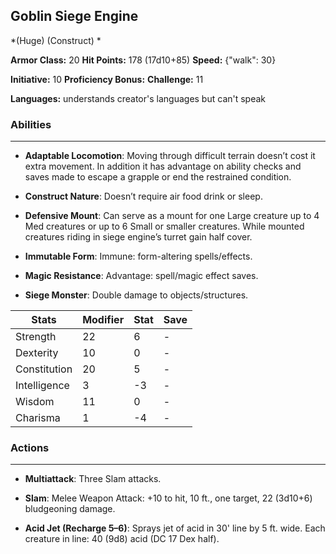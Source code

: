 ## Goblin Siege Engine
*(Huge) (Construct) *

**Armor Class:** 20
**Hit Points:** 178 (17d10+85)
**Speed:** {"walk": 30}

**Initiative:** 10
**Proficiency Bonus:**
**Challenge:** 11

**Languages:** understands creator's languages but can't speak

### Abilities
 --- 
- **Adaptable Locomotion**: Moving through difficult terrain doesn’t cost it extra movement. In addition it has advantage on ability checks and saves made to escape a grapple or end the restrained condition.

- **Construct Nature**: Doesn’t require air food drink or sleep.

- **Defensive Mount**: Can serve as a mount for one Large creature up to 4 Med creatures or up to 6 Small or smaller creatures. While mounted creatures riding in siege engine’s turret gain half cover.

- **Immutable Form**: Immune: form-altering spells/effects.

- **Magic Resistance**: Advantage: spell/magic effect saves.

- **Siege Monster**: Double damage to objects/structures.



| Stats | Modifier | Stat | Save
| ---- | ---- | ---- | ---- |
| Strength | 22 | 6 | - |
| Dexterity | 10 | 0 | - |
| Constitution | 20 | 5 | - |
| Intelligence | 3 | -3 | - |
| Wisdom | 11 | 0 | - |
| Charisma | 1 | -4 | - |

### Actions
 --- 
- **Multiattack**: Three Slam attacks.

- **Slam**: Melee Weapon Attack: +10 to hit, 10 ft., one target, 22 (3d10+6) bludgeoning damage.

- **Acid Jet (Recharge 5–6)**: Sprays jet of acid in 30' line by 5 ft. wide. Each creature in line: 40 (9d8) acid (DC 17 Dex half).

